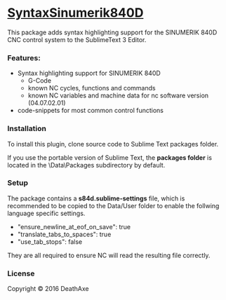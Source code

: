 # [SyntaxSinumerik840D](https://github.com/deathaxe/SyntaxSinumerik840D)

This package adds syntax highlighting support for the
SINUMERIK 840D CNC control system to the SublimeText 3 Editor.

### Features:
* Syntax highlighting support for SINUMERIK 840D
	* G-Code
	* known NC cycles, functions and commands
	* known NC variables and machine data for nc software version (04.07.02.01)
* code-snippets for most common control functions

### Installation
To install this plugin, clone source code to Sublime Text packages folder.

If you use the portable version of Sublime Text, the **packages folder**
is located in the \Data\Packages subdirectory by default.

### Setup

The package contains a **s84d.sublime-settings** file, which is recommended
to be copied to the Data/User folder to enable the follwing language specific
settings.

- "ensure_newline_at_eof_on_save": true
- "translate_tabs_to_spaces": true
- "use_tab_stops": false

They are all required to ensure NC will read the resulting file correctly.

### License
Copyright &copy; 2016 DeathAxe
